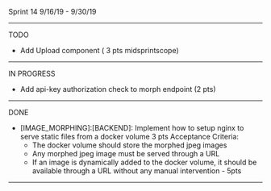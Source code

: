 Sprint 14 9/16/19 - 9/30/19

------------------------------------
TODO
- Add Upload component ( 3 pts midsprintscope)
------------------------------------
IN PROGRESS
- Add api-key authorization check to morph endpoint (2 pts)
------------------------------------
DONE
 - [IMAGE_MORPHING]:[BACKEND]: Implement how to setup nginx to serve static files from a docker volume 3 pts
    Acceptance Criteria:
    * The docker volume should store the morphed jpeg images
    * Any morphed jpeg image must be served through a URL
    * If an image is dynamically added to the docker volume, it should be available through a URL without any manual intervention - 5pts
------------------------------------
